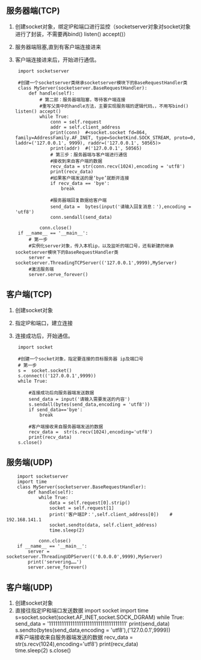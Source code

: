 ## 服务器端(TCP)
1. 创建socket对象，绑定IP和端口进行监控（socketserver对象对socket对象进行了封装，不需要再bind() listen() accept()）
2. 服务器端阻塞,直到有客户端连接进来
3. 客户端连接进来后，开始进行通信。


        import socketserver

        #创建一个socketserver类继承socketserver模块下的BaseRequestHandler类
        class MyServer(socketserver.BaseRequestHandler):
            def handle(self):
                # 第二部：服务器端阻塞，等待客户端连接
                #重写父类中的handle方法，主要实现服务端的逻辑代码，，不用写bind() listen() accept()
                while True:
                    conn = self.request
                    addr = self.client_address
                    print(conn)  #<socket.socket fd=864, family=AddressFamily.AF_INET, type=SocketKind.SOCK_STREAM, proto=0, laddr=('127.0.0.1', 9999), raddr=('127.0.0.1', 50565)>
                    print(addr)  #('127.0.0.1', 50565)
                    # 第三步：服务器端与客户端进行通信
                    #接收到来自客户端的数据
                    recv_data = str(conn.recv(1024),encoding = 'utf8')
                    print(recv_data)
                    #如果客户端发送的是‘bye’就断开连接 
                    if recv_data == 'bye':
                        break

                    #服务器端回复数据给客户端
                    send_data =  bytes(input('请输入回复消息：'),encoding = 'utf8')
                    conn.sendall(send_data)

                conn.close()
        if __name__ == '__main__':
            # 第一步
            #实例化server对象，传入本机ip，以及监听的端口号，还有新建的继承socketserver模块下的BaseRequestHandler类
            server = socketserver.ThreadingTCPServer(('127.0.0.1',9999),MyServer)  
            #激活服务端
            server.serve_forever()

## 客户端(TCP)
1. 创建socket对象
2. 指定IP和端口，建立连接
3. 连接成功后，开始通信。

        import socket

        #创建一个socket对象，指定要连接的目标服务器 ip及端口号
        # 第一步
        s =  socket.socket()
        s.connect(('127.0.0.1',9999))
        while True:

            #连接成功后向服务器端发送数据 
            send_data = input('请输入需要发送的内容')
            s.sendall(bytes(send_data,encoding = 'utf8'))
            if send_data=='bye':
                break

            #客户端接收来自服务器端发送的数据
            recv_data =  str(s.recv(1024),encoding='utf8')
            print(recv_data)
        s.close()

## 服务端(UDP)

        import socketserver
        import time
        class MyServer(socketserver.BaseRequestHandler):
            def handle(self):
                while True:
                    data = self.request[0].strip()
                    socket = self.request[1]
                    print('客户端IP：',self.client_address[0])    # 192.168.141.1
                    socket.sendto(data, self.client_address)
                    time.sleep(2)

                conn.close()
        if __name__ == '__main__':
            server = socketserver.ThreadingUDPServer(('0.0.0.0',9999),MyServer)
            print('servering……')
            server.serve_forever()

## 客户端(UDP)
1. 创建socket对象
2. 直接往指定IP和端口发送数据
        import socket
        import time
        s=socket.socket(socket.AF_INET,socket.SOCK_DGRAM)
        while True:
            send_data = '111111111111111111111111111111111111'
            print(send_data)
            s.sendto(bytes(send_data,encoding = 'utf8'),('127.0.0.1',9999))    
            #客户端接收来自服务器端发送的数据
            recv_data =  str(s.recv(1024),encoding='utf8')
            print(recv_data)  
            time.sleep(2)
        s.close()
